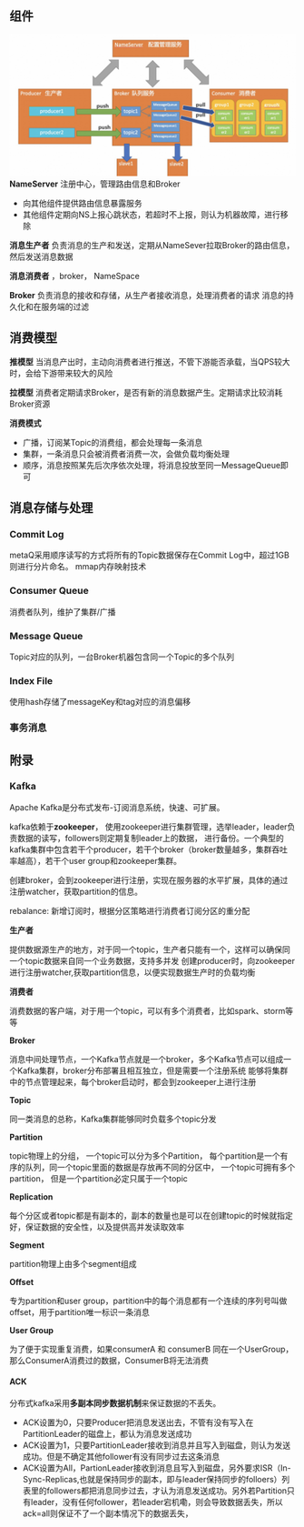 
## 组件
![Alt text](image.png)
**NameServer**
注册中心，管理路由信息和Broker
- 向其他组件提供路由信息暴露服务
- 其他组件定期向NS上报心跳状态，若超时不上报，则认为机器故障，进行移除


**消息生产者**
负责消息的生产和发送，定期从NameSever拉取Broker的路由信息，然后发送消息数据

**消息消费者**
，broker， NameSpace

**Broker**
负责消息的接收和存储，从生产者接收消息，处理消费者的请求
消息的持久化和在服务端的过滤


## 消费模型
**推模型**
当消息产出时，主动向消费者进行推送，不管下游能否承载，当QPS较大时，会给下游带来较大的风险

**拉模型**
消费者定期请求Broker，是否有新的消息数据产生。定期请求比较消耗Broker资源

**消费模式**
- 广播，订阅某Topic的消费组，都会处理每一条消息
- 集群，一条消息只会被消费者消费一次，会做负载均衡处理
- 顺序，消息按照某先后次序依次处理，将消息投放至同一MessageQueue即可

## 消息存储与处理

### Commit Log
metaQ采用顺序读写的方式将所有的Topic数据保存在Commit Log中，超过1GB则进行分片命名。
mmap内存映射技术

### Consumer Queue
消费者队列，维护了集群/广播

### Message Queue
Topic对应的队列，一台Broker机器包含同一个Topic的多个队列

### Index File
使用hash存储了messageKey和tag对应的消息偏移

### 事务消息







## 附录
### Kafka

Apache Kafka是分布式发布-订阅消息系统，快速、可扩展。

kafka依赖于**zookeeper**， 使用zookeeper进行集群管理，选举leader，leader负责数据的读写，followers则定期复制leader上的数据，
进行备份。一个典型的kafka集群中包含若干个producer，若干个broker（broker数量越多，集群吞吐率越高），若干个user group和zookeeper集群。

创建broker，会到zookeeper进行注册，实现在服务器的水平扩展，具体的通过注册watcher，获取partition的信息。

rebalance: 新增订阅时，根据分区策略进行消费者订阅分区的重分配

**生产者**

提供数据源生产的地方，对于同一个topic，生产者只能有一个，这样可以确保同一个topic数据来自同一个业务数据，支持多并发
创建producer时，向zookeeper进行注册watcher,获取partition信息，以便实现数据生产时的负载均衡

**消费者**

消费数据的客户端，对于用一个topic，可以有多个消费者，比如spark、storm等等

**Broker**

消息中间处理节点，一个Kafka节点就是一个broker，多个Kafka节点可以组成一个Kafka集群，broker分布部署且相互独立，但是需要一个注册系统
能够将集群中的节点管理起来，每个broker启动时，都会到zookeeper上进行注册

**Topic**

同一类消息的总称，Kafka集群能够同时负载多个topic分发

**Partition**

topic物理上的分组， 一个topic可以分为多个Partition， 每个partition是一个有序的队列，同一个topic里面的数据是存放再不同的分区中，
一个topic可拥有多个partition， 但是一个partition必定只属于一个topic

**Replication**

每个分区或者topic都是有副本的，副本的数量也是可以在创建topic的时候就指定好，保证数据的安全性，以及提供高并发读取效率

**Segment**

partition物理上由多个segment组成

**Offset**

专为partition和user group，partition中的每个消息都有一个连续的序列号叫做offset，用于partition唯一标识一条消息

**User Group**

为了便于实现重复消费，如果consumerA 和 consumerB 同在一个UserGroup， 那么ConsumerA消费过的数据，ConsumerB将无法消费

#### ACK

分布式kafka采用**多副本同步数据机制**来保证数据的不丢失。

- ACK设置为0，只要Producer把消息发送出去，不管有没有写入在PartitionLeader的磁盘上，都认为消息发送成功
- ACK设置为1，只要PartitionLeader接收到消息并且写入到磁盘，则认为发送成功。但是不确定其他follower有没有同步过去这条消息
- ACK设置为All，PartionLeader接收到消息且写入到磁盘，另外要求ISR（In-Sync-Replicas,也就是保持同步的副本，即与leader保持同步的folloers）列表里的followers都把消息同步过去，才认为消息发送成功。另外若Partition只有leader，没有任何follower，若leader宕机嘞，则会导致数据丢失，所以ack=all则保证不了一个副本情况下的数据丢失，